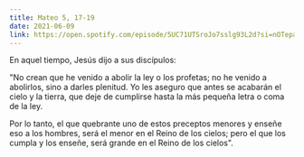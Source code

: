 ```yaml
---
title: Mateo 5, 17-19
date: 2021-06-09
link: https://open.spotify.com/episode/5UC71UTSroJo7sslg93L2d?si=nOTepaQgRlqAwJRZ01XaFA&dl_branch=1
---
```

En aquel tiempo, Jesús dijo a sus discípulos: 

"No crean que he venido a abolir la ley o los profetas; no he venido a abolirlos, sino a darles plenitud. Yo les aseguro que antes se acabarán el cielo y la tierra, que deje de cumplirse hasta la más pequeña letra o coma de la ley.

Por lo tanto, el que quebrante uno de estos preceptos menores y enseñe eso a los hombres, será el menor en el Reino de los cielos; pero el que los cumpla y los enseñe, será grande en el Reino de los cielos".
